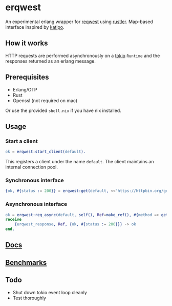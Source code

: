 
erqwest
=====

An experimental erlang wrapper for
[reqwest](https://github.com/seanmonstar/reqwest) using
[rustler](https://github.com/rusterlium/rustler). Map-based interface inspired
by [katipo](https://github.com/puzza007/katipo).

How it works
------------

HTTP requests are performed asynchronously on a [tokio](https://tokio.rs/)
`Runtime` and the responses returned as an erlang message.

Prerequisites
-------------

* Erlang/OTP
* Rust
* Openssl (not required on mac)

Or use the provided `shell.nix` if you have nix installed.

Usage
---

### Start a client

``` erlang
ok = erqwest:start_client(default).
```

This registers a client under the name `default`. The client maintains an
internal connection pool. 

### Synchronous interface
 ``` erlang
{ok, #{status := 200}} = erqwest:get(default, <<"https://httpbin.org/get">>).
 ```
 
### Asynchronous interface

``` erlang
ok = erqwest:req_async(default, self(), Ref=make_ref(), #{method => get, url => <<"https://httpbin.org/get">>}).
receive
    {erqwest_response, Ref, {ok, #{status := 200}}} -> ok
end.
```

[Docs](https://dlesl.github.io/erqwest/)
----

[Benchmarks](bench)
-------------------

Todo
----

* Shut down tokio event loop cleanly
* Test thoroughly
